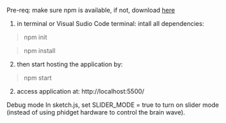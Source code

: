 Pre-req: make sure npm is available, if not, download [here](https://docs.npmjs.com/downloading-and-installing-node-js-and-npm#checking-your-version-of-npm-and-nodejs)

1. in terminal or Visual Sudio Code terminal: intall all dependencies:
> npm init

> npm install

2. then start hosting the application by:
> npm start

2. access application at:
   http://localhost:5500/

Debug mode
In sketch.js, set SLIDER_MODE = true to turn on slider mode (instead of using phidget hardware to control the brain wave).
